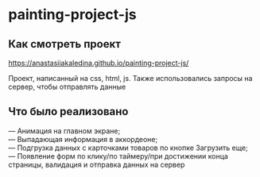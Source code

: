 # painting-project-js

## Как смотреть проект

https://anastasiiakaledina.github.io/painting-project-js/

Проект, написанный на css, html, js. Также использовались запросы на сервер, чтобы отправлять данные

## Что было реализовано

— Анимация на главном экране;  
— Выпадающая информация в аккордеоне;  
— Подгрузка данных с карточками товаров по кнопке Загрузить еще;  
— Появление форм по клику/по таймеру/при достижении конца страницы, валидация и отправка данных на сервер
